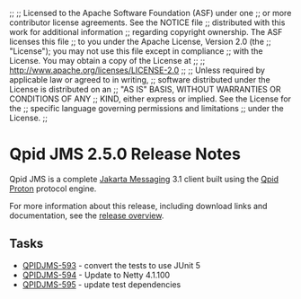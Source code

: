 ;;
;; Licensed to the Apache Software Foundation (ASF) under one
;; or more contributor license agreements.  See the NOTICE file
;; distributed with this work for additional information
;; regarding copyright ownership.  The ASF licenses this file
;; to you under the Apache License, Version 2.0 (the
;; "License"); you may not use this file except in compliance
;; with the License.  You may obtain a copy of the License at
;; 
;;   http://www.apache.org/licenses/LICENSE-2.0
;; 
;; Unless required by applicable law or agreed to in writing,
;; software distributed under the License is distributed on an
;; "AS IS" BASIS, WITHOUT WARRANTIES OR CONDITIONS OF ANY
;; KIND, either express or implied.  See the License for the
;; specific language governing permissions and limitations
;; under the License.
;;

# Qpid JMS 2.5.0 Release Notes

Qpid JMS is a complete [Jakarta Messaging](https://jakarta.ee/specifications/messaging/) 3.1
client built using the [Qpid Proton]({{site_url}}/proton/index.html) protocol engine.

For more information about this release, including download links and
documentation, see the [release overview](index.html).


## Tasks

 - [QPIDJMS-593](https://issues.apache.org/jira/browse/QPIDJMS-593) - convert the tests to use JUnit 5
 - [QPIDJMS-594](https://issues.apache.org/jira/browse/QPIDJMS-594) - Update to Netty 4.1.100
 - [QPIDJMS-595](https://issues.apache.org/jira/browse/QPIDJMS-595) - update test dependencies